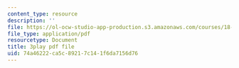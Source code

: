 ```yaml
---
content_type: resource
description: ''
file: https://ol-ocw-studio-app-production.s3.amazonaws.com/courses/18-s096-topics-in-mathematics-with-applications-in-finance-fall-2013/74a46222ca5c89217c141f6da7156d76_qdbkvD4N-us.pdf
file_type: application/pdf
resourcetype: Document
title: 3play pdf file
uid: 74a46222-ca5c-8921-7c14-1f6da7156d76
---
```

